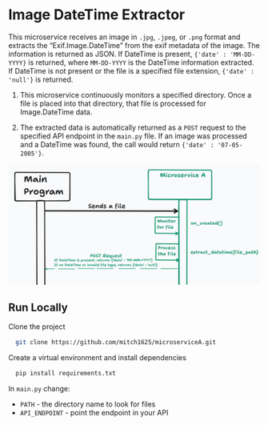 
# Image DateTime Extractor

This microservice receives an image in `.jpg`, `.jpeg`, or `.png` format and extracts the “Exif.Image.DateTime” from the exif metadata of the image. The information is returned as JSON.
If DateTime is present, `{'date' : 'MM-DD-YYYY}` is returned, where `MM-DD-YYYY` is the DateTime information extracted. If DateTime is not present or the file is a specified file extension, ```{'date' : 'null'}``` is returned.

1. This microservice continuously monitors a specified directory. Once a file is placed into that directory, that file is processed for Image.DateTime data.

2. The extracted data is automatically returned as a `POST` request to the specified API endpoint in the `main.py` file.  If an image was processed and a DateTime was found, the call would return ```{'date' : '07-05-2005'}```.


![sequence_diagram.png](sequence_diagram.png)
## Run Locally

Clone the project

```bash
  git clone https://github.com/mitch1625/microserviceA.git
```

Create a virtual environment and install dependencies

```bash
  pip install requirements.txt
```

In `main.py` change:
- `PATH` - the directory name to look for files 
- `API_ENDPOINT` - point the endpoint in your API
